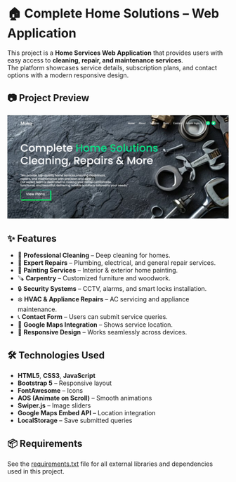 # 🏠 Complete Home Solutions – Web Application

This project is a **Home Services Web Application** that provides users with easy access to **cleaning, repair, and maintenance services**.  
The platform showcases service details, subscription plans, and contact options with a modern responsive design.

## 📷 Project Preview
<img src="preview.jpg" alt="Project Preview" width="800">

## ✨ Features
- 🧹 **Professional Cleaning** – Deep cleaning for homes.  
- 🔧 **Expert Repairs** – Plumbing, electrical, and general repair services.  
- 🎨 **Painting Services** – Interior & exterior home painting.  
- 🪚 **Carpentry** – Customized furniture and woodwork.  
- 🔒 **Security Systems** – CCTV, alarms, and smart locks installation.  
- ❄️ **HVAC & Appliance Repairs** – AC servicing and appliance maintenance.  
- 📞 **Contact Form** – Users can submit service queries.  
- 📍 **Google Maps Integration** – Shows service location.  
- 📱 **Responsive Design** – Works seamlessly across devices.

## 🛠️ Technologies Used
- **HTML5**, **CSS3**, **JavaScript**  
- **Bootstrap 5** – Responsive layout  
- **FontAwesome** – Icons  
- **AOS (Animate on Scroll)** – Smooth animations  
- **Swiper.js** – Image sliders  
- **Google Maps Embed API** – Location integration  
- **LocalStorage** – Save submitted queries  

## 📦 Requirements
See the [requirements.txt](requirements.txt) file for all external libraries and dependencies used in this project.
